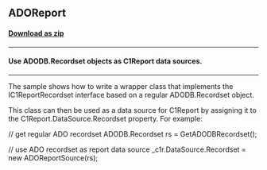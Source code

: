 ## ADOReport
#### [Download as zip](https://minhaskamal.github.io/DownGit/#/home?url=https://github.com/GrapeCity/ComponentOne-WinForms-Samples/tree/master/NetFramework\Reports\C1Report\Cs\ADOReport)
____
#### Use ADODB.Recordset objects as C1Report data sources.
____
The sample shows how to write a wrapper class that implements the IC1ReportRecordset interface based on a regular ADODB.Recordset object. 

This class can then be used as a data source for C1Report by assigning it to the C1Report.DataSource.Recordset property. For example: 

// get regular ADO recordset ADODB.Recordset rs = GetADODBRecordset(); 

// use ADO recordset as report data source _c1r.DataSource.Recordset = new ADOReportSource(rs);  
